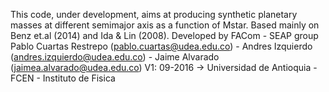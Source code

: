  This code, under development, aims at producing synthetic planetary masses at different semimajor axis as a function of Mstar.
 Based mainly on Benz et.al (2014) and Ida & Lin (2008).
 Developed by FACom - SEAP group 
 Pablo Cuartas Restrepo (pablo.cuartas@udea.edu.co) - Andres Izquierdo (andres.izquierdo@udea.edu.co) - Jaime Alvarado (jaimea.alvarado@udea.edu.co)
 V1: 09-2016 ->
 Universidad de Antioquia - FCEN - Instituto de Fisica
